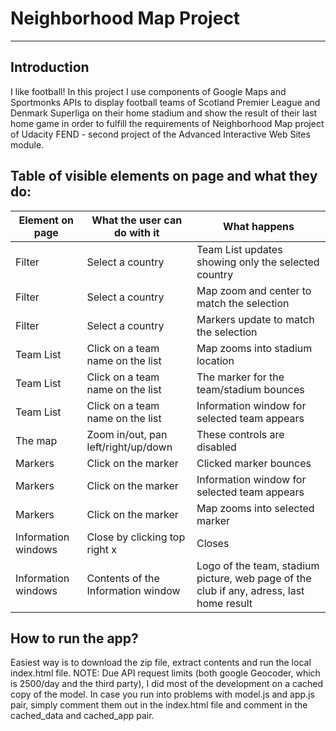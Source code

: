 # Neighborhood Map Project
-------------------------------------------------------------------------------------------------
## Introduction
I like football! In this project I use components of Google Maps and Sportmonks APIs to display football teams of Scotland Premier League and Denmark Superliga on their home stadium and show the result of their last home game in order to fulfill the requirements of Neighborhood Map project of Udacity FEND - second project of the Advanced Interactive Web Sites module.
## Table of visible elements on page and what they do:
|Element on page|What the user can do with it|What happens|
|---------------|----------------------------|------------|
|Filter|Select a country|Team List updates showing only the selected country|
|Filter|Select a country|Map zoom and center to match the selection|
|Filter|Select a country|Markers update to match the selection|
|Team List|Click on a team name on the list|Map zooms into stadium location|
|Team List|Click on a team name on the list|The marker for the team/stadium bounces|
|Team List|Click on a team name on the list|Information window for selected team appears|
|The map|Zoom in/out, pan left/right/up/down|These controls are disabled|
|Markers|Click on the marker|Clicked marker bounces|
|Markers|Click on the marker|Information window for selected team appears|
|Markers|Click on the marker|Map zooms into selected marker|
Information windows|Close by clicking top right x|Closes|
Information windows|Contents of the Information window|Logo of the team, stadium picture, web page of the club if any, adress, last home result|

## How to run the app?
Easiest way is to download the zip file, extract contents and run the local index.html file.
NOTE: Due API request limits (both google Geocoder, which is 2500/day and the third party), I did most of the development on a cached copy of the model. In case you run into problems with model.js and app.js pair, simply comment them out in the index.html file and comment in the cached_data and cached_app pair.
